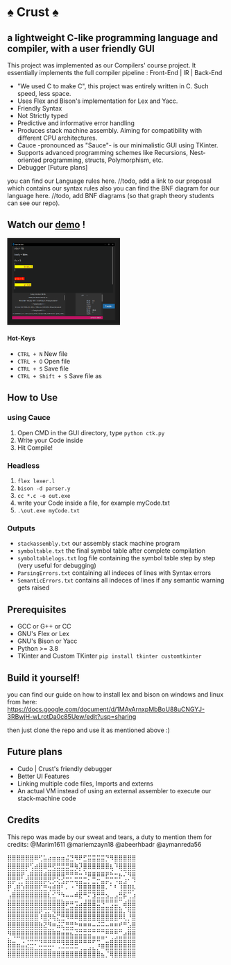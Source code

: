 # :spades: Crust :spades:

## a lightweight C-like programming language and compiler, with a user friendly GUI


This project was implemented as our Compilers' course project.
It essentially implements the full compiler pipeline : Front-End  |  IR  | Back-End
* "We used C to make C", this project was entirely written in C. Such speed, less space. 
* Uses Flex and Bison's implementation for Lex and Yacc.
* Friendly Syntax
* Not Strictly typed
* Predictive and informative error handling
* Produces stack machine assembly. Aiming for compatibility with different CPU architectures.
* Cauce -pronounced as "Sauce"- is our minimalistic GUI using TKinter.
* Supports advanced programming schemes like Recursions, Nest-oriented programming, structs, Polymorphism, etc.
* Debugger [Future plans]


you can find our Language rules here. //todo, add a link to our proposal which contains our syntax rules
also you can find the BNF diagram for our language here. //todo, add BNF diagrams (so that graph theory students can see our repo).

<h2> Watch our <a href="https://youtu.be/KR75qdKQD28"target="_blank">demo</a> !</h2>
<a href="https://youtu.be/KR75qdKQD28"
target="_blank">
<img src="https://github.com/aymanreda56/CL_Project/blob/main/assets/img/pasted%20image%200.png" alt="Crust demo using Cauce" width=240 height=180 border="10"/>
</a>

#### Hot-Keys
* `CTRL + N`              New file
* `CTRL + O`              Open file      
* `CTRL + S`              Save file
* `CTRL + Shift + S`      Save file as


## How to Use
### using Cauce
1. Open CMD in the GUI directory, type ```python ctk.py```
2. Write your Code inside
3. Hit Compile!


### Headless
1. ```flex lexer.l```
2. ```bison -d parser.y```
3. ```cc *.c -o out.exe```
4. write your Code inside a file, for example myCode.txt
5. ```.\out.exe myCode.txt```


### Outputs
* `stackassembly.txt` our assembly stack machine program
* `symboltable.txt` the final symbol table after complete compilation
* `symboltablelogs.txt` log file containing the symbol table step by step (very useful for debugging)
* `ParsingErrors.txt` containing all indeces of lines with Syntax errors
* `SemanticErrors.txt` contains all indeces of lines if any semantic warning gets raised

## Prerequisites
* GCC or G++ or CC
* GNU's Flex or Lex
* GNU's Bison or Yacc
* Python >= 3.8
* TKinter and Custom TKinter    ```pip install tkinter customtkinter```


## Build it yourself!
you can find our guide on how to install lex and bison on windows and linux from here:
https://docs.google.com/document/d/1MAyArnxpMbBoU88uCNGYJ-3RBwjH-wLrotDa0c85Uew/edit?usp=sharing

then just clone the repo and use it as mentioned above :)



## Future plans
* Cudo | Crust's friendly debugger
* Better UI Features
* Linking multiple code files, Imports and externs
* An actual VM instead of using an external assembler to execute our stack-machine code


## Credits
This repo was made by our sweat and tears, a duty to mention them for credits:
@Marim1611
@mariemzayn18
@abeerhbadr
@aymanreda56

⣿⣿⣿⣿⣿⣿⠿⢋⣥⣴⣶⣶⣶⣬⣙⠻⠟⣋⣭⣭⣭⣭⡙⠻⣿⣿⣿⣿⣿
⣿⣿⣿⣿⡿⢋⣴⣿⣿⠿⢟⣛⣛⣛⠿⢷⡹⣿⣿⣿⣿⣿⣿⣆⠹⣿⣿⣿⣿
⣿⣿⣿⡿⢁⣾⣿⣿⣴⣿⣿⣿⣿⠿⠿⠷⠥⠱⣶⣶⣶⣶⡶⠮⠤⣌⡙⢿⣿
⣿⡿⢛⡁⣾⣿⣿⣿⡿⢟⡫⢕⣪⡭⠥⢭⣭⣉⡂⣉⡒⣤⡭⡉⠩⣥⣰⠂⠹
⡟⢠⣿⣱⣿⣿⣿⣏⣛⢲⣾⣿⠃⠄⠐⠈⣿⣿⣿⣿⣿⣿⠄⠁⠃⢸⣿⣿⡧
⢠⣿⣿⣿⣿⣿⣿⣿⣿⣇⣊⠙⠳⠤⠤⠾⣟⠛⠍⣹⣛⣛⣢⣀⣠⣛⡯⢉⣰
⣿⣿⣿⣿⣿⣿⣿⣿⣿⣿⣿⣿⣷⡶⠶⢒⣠⣼⣿⣿⣛⠻⠛⢛⣛⠉⣴⣿⣿
⣿⣿⣿⣿⣿⣿⣿⡿⢛⡛⢿⣿⣿⣶⣿⣿⣿⣿⣿⣿⣿⣿⣿⣿⣿⣷⡈⢿⣿
⣿⣿⣿⣿⣿⣿⣿⠸⣿⡻⢷⣍⣛⠻⠿⠿⣿⣿⣿⣿⣿⣿⣿⣿⣿⠿⢇⡘⣿
⣿⣿⣿⣿⣿⣿⣿⣷⣝⠻⠶⣬⣍⣛⣛⠓⠶⠶⠶⠤⠬⠭⠤⠶⠶⠞⠛⣡⣿
⢿⣿⣿⣿⣿⣿⣿⣿⣿⣿⣷⣶⣬⣭⣍⣙⣛⣛⣛⠛⠛⠛⠿⠿⠿⠛⣠⣿⣿
⣦⣈⠉⢛⠻⠿⠿⢿⣿⣿⣿⣿⣿⣿⣿⣿⣿⣿⣿⡿⠿⠛⣁⣴⣾⣿⣿⣿⣿
⣿⣿⣿⣶⣮⣭⣁⣒⣒⣒⠂⠠⠬⠭⠭⠭⢀⣀⣠⣄⡘⠿⣿⣿⣿⣿⣿⣿⣿
⣿⣿⣿⣿⣿⣿⣿⣿⣿⣿⣿⣿⣿⣿⣿⣿⣿⣿⣿⣿⣿⣦⡈⢿⣿⣿⣿⣿⣿